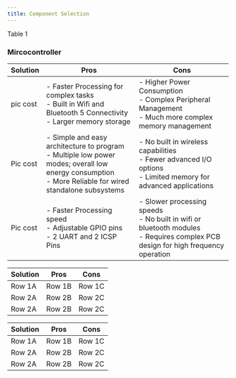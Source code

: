 ```yaml
---
title: Component Selection
---
```

Table 1 
### **Mircocontroller**
| Solution | Pros | Cons |
|----------|----------|----------|
| pic cost | - Faster Processing for complex tasks<br> - Built in Wifi and Bluetooth 5 Connectivity<br>- Larger memory storage | - Higher Power Consumption<br>- Complex Peripheral Management<br>- Much more complex memory management    |
|  Pic cost  | - Simple and easy architecture to program<br>- Multiple low power modes; overall low energy consumption<br>- More Reliable for wired standalone subsystems   | - No built in wireless capabilities<br>- Fewer advanced I/O options<br>- Limited memory for advanced applications   |
|  Pic cost  | - Faster Processing speed<br>- Adjustable GPIO pins<br>- 2 UART and 2 ICSP Pins    | - Slower processing speeds<br>- No built in wifi or bluetooth modules<br>- Requires complex PCB design for high frequency operation   |



| Solution | Pros | Cons |
|----------|----------|----------|
| Row 1A   | Row 1B   | Row 1C   |
| Row 2A   | Row 2B   | Row 2C   |
| Row 2A   | Row 2B   | Row 2C   |


| Solution | Pros | Cons |
|----------|----------|----------|
| Row 1A   | Row 1B   | Row 1C   |
| Row 2A   | Row 2B   | Row 2C   |
| Row 2A   | Row 2B   | Row 2C   |
